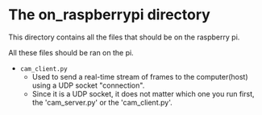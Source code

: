 # The on_raspberrypi directory

This directory contains all the files that should be on the raspberry pi.

All these files should be ran on the pi.

- `cam_client.py`
    - Used to send a real-time stream of frames to the computer(host) using a UDP socket "connection".
    - Since it is a UDP socket, it does not matter which one you run first, the 'cam_server.py' or the 'cam_client.py'.